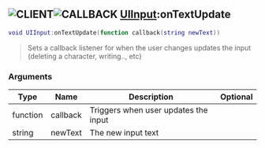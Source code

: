 ## ![](images/client.png "CLIENT")![](images/callback.png "CALLBACK") [UIInput](ui_input):onTextUpdate

```lua
void UIInput:onTextUpdate(function callback(string newText))
```

> Sets a callback listener for when the user changes updates the input (deleting a character, writing.., etc)

### Arguments

| Type     | Name     | Description                          | Optional |
| -------- | -------- | ------------------------------------ | -------: |
| function | callback | Triggers when user updates the input |          |
| string   | newText  | The new input text                   |          |
